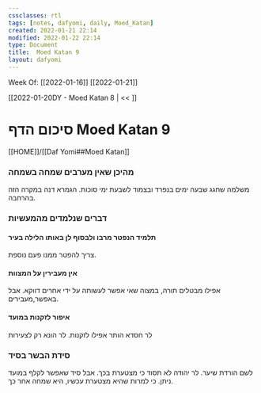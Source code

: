 ```yaml
---
cssclasses: rtl
tags: [notes, dafyomi, daily, Moed_Katan] 
created: 2022-01-21 22:14
modified: 2022-01-22 22:14
type: Document
title:  Moed Katan 9
layout: dafyomi
---
```

Week Of: [[2022-01-16]]
[[2022-01-21]]

[[2022-01-20DY - Moed Katan 8 | << ]] 

# סיכום הדף  Moed Katan 9

[[HOME]]/[[Daf Yomi##Moed Katan]]

### מהיכן שאין מערבים שמחה בשמחה
משלמה שחגג שבעה ימים בנפרד ובצמוד לשבעת ימי סוכות.
הגמרא דנה במקרה הזה בהרחבה.
### דברים שנלמדים מהמעשיות
#### תלמיד הנפטר מרבו ולבסוף לן באותו הלילה בעיר
צריך להפטר ממנו פעם נוספת.
#### אין מעבירין על המצוות
אפילו מבטלים תורה, במצוה שאי אפשר לעשותה על ידי אחרים דווקא. אבל באפשר,מעבירים.
#### איפור לזקנות במועד
לר חסדא הותר אפילו לזקנות. לר הונא רק לצעירות
### סידת הבשר בסיד
לשם הורדת שיער. לר יהודה לא תסוד כי מצטערת בכך. אבל סיד שאפשר לקלף במועד ניתן. כי למרות שהיא מצטערת עכשיו, היא שמחה אחר כך.
